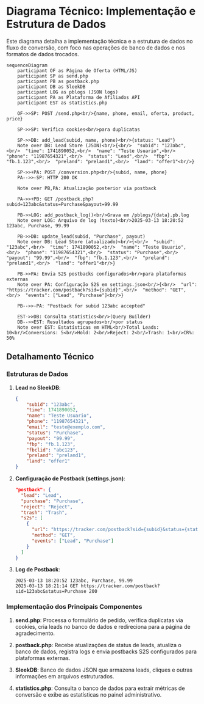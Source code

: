 # Diagrama Técnico: Implementação e Estrutura de Dados

Este diagrama detalha a implementação técnica e a estrutura de dados no fluxo de
conversão, com foco nas operações de banco de dados e nos formatos de dados
trocados.

```mermaid
sequenceDiagram
    participant OF as Página de Oferta (HTML/JS)
    participant SP as send.php
    participant PB as postback.php
    participant DB as SleekDB
    participant LOG as pblogs (JSON logs)
    participant PA as Plataforma de Afiliados API
    participant EST as statistics.php

    OF->>SP: POST /send.php<br/>{name, phone, email, oferta, product, price}
    
    SP->>SP: Verifica cookies<br/>para duplicatas
    
    SP->>DB: add_lead(subid, name, phone)<br/>{status: "Lead"}
    Note over DB: Lead Store (JSON)<br/>{<br/>  "subid": "123abc",<br/>  "time": 1741890052,<br/>  "name": "Teste Usuario",<br/>  "phone": "11987654321",<br/>  "status": "Lead",<br/>  "fbp": "fb.1.123",<br/>  "preland": "preland1",<br/>  "land": "offer1"<br/>}
    
    SP->>+PA: POST /conversion.php<br/>{subid, name, phone}
    PA-->>-SP: HTTP 200 OK

    Note over PB,PA: Atualização posterior via postback
    
    PA->>+PB: GET /postback.php?subid=123abc&status=Purchase&payout=99.99
    
    PB->>LOG: add_postback_log()<br/>Grava em /pblogs/{data}.pb.log
    Note over LOG: Arquivo de log (texto)<br/>2025-03-13 18:20:52 123abc, Purchase, 99.99
    
    PB->>DB: update_lead(subid, "Purchase", payout)
    Note over DB: Lead Store (atualizado)<br/>{<br/>  "subid": "123abc",<br/>  "time": 1741890052,<br/>  "name": "Teste Usuario",<br/>  "phone": "11987654321",<br/>  "status": "Purchase",<br/>  "payout": "99.99",<br/>  "fbp": "fb.1.123",<br/>  "preland": "preland1",<br/>  "land": "offer1"<br/>}
    
    PB->>PA: Envia S2S postbacks configurados<br/>para plataformas externas
    Note over PA: Configuração S2S em settings.json<br/>{<br/>  "url": "https://tracker.com/postback?sid={subid}",<br/>  "method": "GET",<br/>  "events": ["Lead", "Purchase"]<br/>}
    
    PB-->>-PA: "Postback for subid 123abc accepted"
    
    EST->>DB: Consulta statistics<br/>(Query Builder)
    DB-->>EST: Resultados agrupados<br/>por status
    Note over EST: Estatísticas em HTML<br/>Total Leads: 10<br/>Conversions: 5<br/>Hold: 2<br/>Reject: 2<br/>Trash: 1<br/>CR%: 50%
```

## Detalhamento Técnico

### Estruturas de Dados

1. **Lead no SleekDB**:
   ```json
   {
       "subid": "123abc",
       "time": 1741890052,
       "name": "Teste Usuario",
       "phone": "11987654321",
       "email": "teste@exemplo.com",
       "status": "Purchase",
       "payout": "99.99",
       "fbp": "fb.1.123",
       "fbclid": "abc123",
       "preland": "preland1",
       "land": "offer1"
   }
   ```

2. **Configuração de Postback (settings.json)**:
   ```json
   "postback": {
     "lead": "Lead",
     "purchase": "Purchase",
     "reject": "Reject",
     "trash": "Trash",
     "s2s": [
       {
         "url": "https://tracker.com/postback?sid={subid}&status={status}",
         "method": "GET",
         "events": ["Lead", "Purchase"]
       }
     ]
   }
   ```

3. **Log de Postback**:
   ```
   2025-03-13 18:20:52 123abc, Purchase, 99.99
   2025-03-13 18:21:14 GET https://tracker.com/postback?sid=123abc&status=Purchase 200
   ```

### Implementação dos Principais Componentes

1. **send.php**: Processa o formulário de pedido, verifica duplicatas via
   cookies, cria leads no banco de dados e redireciona para a página de
   agradecimento.

2. **postback.php**: Recebe atualizações de status de leads, atualiza o banco de
   dados, registra logs e envia postbacks S2S configurados para plataformas
   externas.

3. **SleekDB**: Banco de dados JSON que armazena leads, cliques e outras
   informações em arquivos estruturados.

4. **statistics.php**: Consulta o banco de dados para extrair métricas de
   conversão e exibe as estatísticas no painel administrativo.

